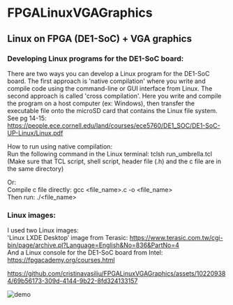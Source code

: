 # FPGALinuxVGAGraphics
## Linux on FPGA (DE1-SoC) + VGA graphics 



<h3>Developing Linux programs for the DE1-SoC board:</h3> 

There are two ways you can develop a Linux program for the DE1-SoC board. The first approach is 'native compilation' where you write and compile code using the command-line or GUI interface from Linux. The second approach is called 'cross compilation'. Here you write and compile the program on a host computer (ex: Windows), then transfer the executable file onto the microSD card that contains the Linux file system. See pg 14-15: https://people.ece.cornell.edu/land/courses/ece5760/DE1_SOC/DE1-SoC-UP-Linux/Linux.pdf<br />

How to run using native compilation: <br />
Run the following command in the Linux terminal: tclsh run_umbrella.tcl <br />
(Make sure that TCL script, shell script, header file (.h) and the c file are in the same directory) <br />

Or: <br />
Compile c file directly:
gcc <file_name>.c -o <file_name> <br />
Then run: 
./<file_name> <br />

 <h3>Linux images:</h3>

 I used two Linux images: <br />
'Linux LXDE Desktop’ image from Terasic: https://www.terasic.com.tw/cgi-bin/page/archive.pl?Language=English&No=836&PartNo=4 <br />
And a Linux console for the DE1-SoC board from Intel: https://fpgacademy.org/courses.html <br />




https://github.com/cristinavasiliu/FPGALinuxVGAGraphics/assets/102209384/69b56173-309d-4144-9b22-8fd324133157


![demo](https://github.com/cristinavasiliu/FPGALinuxVGAGraphics/assets/102209384/f8f4df8b-80f6-414e-9ed5-08cf150f1d01)
